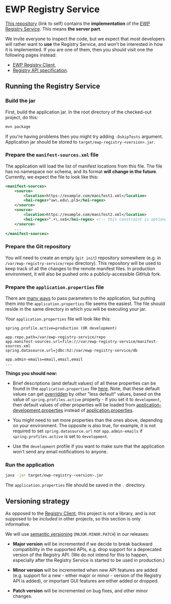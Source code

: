 EWP Registry Service
====================

[This repository][self] (link to self) contains the **implementation** of the
[EWP Registry Service][registry-service]. This means **the server part**.

We invite everyone to inspect the code, but we expect that most developers will
rather want to **use** the Registry Service, and won't be interested in how it
is implemented. If you are one of them, then you should visit one the following
pages instead:

 * [EWP Registry Client][registry-client],
 * [Registry API specification][registry-api].


Running the Registry Service
----------------------------

### Build the jar

First, build the application jar. In the root directory of the checked-out
project, do this:

```sh
mvn package
```

If you're having problems then you might try adding `-DskipTests` argument.
Application jar should be stored to `target/ewp-registry-<version>.jar`.


### Prepare the `manifest-sources.xml` file

The application will load the list of manifest locations from this file. The
file has no namespace nor schema, and its format **will change in the future**.
Currently, we expect the file to look like this:

```xml
<manifest-sources>
    <source>
        <location>https://example.com/manifest1.xml</location>
        <hei-regex>^uw\.edu\.pl$</hei-regex>
    </source>
    <source>
        <location>https://example.com/manifest2.xml</location>
        <hei-regex>^.+\.se$</hei-regex> <!-- this constraint is optional -->
    </source>
    ...
</manifest-sources>
```


### Prepare the Git repository

You will need to create an empty (`git init`) repository somewhere (e.g. in
`/var/ewp-registry-service/repo` directory). This repository will be used to
keep track of all the changes to the remote manifest files. In production
environment, it will also be pushed onto a publicly-accessible GitHub fork.


### Prepare the `application.properties` file

There are [many ways][spring-config] to pass parameters to the application, but
putting them into the `application.properties` file seems the easiest. The file
should reside in the same directory in which you will be executing your jar.

Your `application.properties` file will look like this:

```properties
spring.profile.active=production (OR development)

app.repo.path=/var/ewp-registry-service/repo
app.manifest-sources.url=file:///var/ewp-registry-service/manifest-sources.xml
spring.datasource.url=jdbc:h2:/var/ewp-registry-service/db

app.admin-emails=email,email,email
...
```

**Things you should now:**

 * Brief descriptions (and default values) of all these properties can be found
   in the `application.properties` file [here][props]. Note, that these default
   values can get [overridden][spring-config] by *other* "less default" values,
   based on the value of `spring.profiles.active` property - if you set it to
   `development`, then default values of other properties will be loaded from
   [application-development.properties][devel-props] instead of
   [application.properties][props].

 * You might need to set more properties than the ones above, depending on your
   environment. The opposite is also true, for example, it is not required to
   set `spring.datasource.url` nor `app.admin-emails` if
   `spring.profiles.active` is set to `development`.

 * Use the `development` profile if you want to make sure that the application
   won't send any email notifications to anyone.


### Run the application

```sh
java -jar target/ewp-registry-<version>.jar
```

The `application.properties` file should be saved in the `.` directory.


Versioning strategy
-------------------

As opposed to the [Registry Client][registry-client], this project is *not*
a library, and is not supposed to be *included* in other projects, so this
section is only informative.

We will use [semantic versioning](http://semver.org/) (`MAJOR.MINOR.PATCH`) in
our releases:

 * **Major version** will be incremented if we decide to
   break backward compatibility in the supported APIs, e.g. drop support for a
   deprecated version of the Registry API. (We do not intend for this to
   happen, especially after the Registry Service is started to be used in
   production.)

 * **Minor version** will be incremented when new API features are added (e.g.
   support for a new - either major or minor - version of the Registry API is
   added), or important GUI features are either added or dropped.

 * **Patch version** will be incremented on bug fixes, and other minor changes.


[self]: https://github.com/erasmus-without-paper/ewp-registry-service
[registry-service]: https://registry.erasmuswithoutpaper.eu/
[registry-api]: https://github.com/erasmus-without-paper/ewp-specs-api-registry
[registry-client]: https://github.com/erasmus-without-paper/ewp-registry-client
[props]: https://github.com/erasmus-without-paper/ewp-registry-service/blob/master/src/main/resources/application.properties
[devel-props]: https://github.com/erasmus-without-paper/ewp-registry-service/blob/master/src/main/resources/application-development.properties
[spring-config]: http://docs.spring.io/spring-boot/docs/current/reference/html/boot-features-external-config.html
